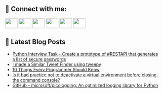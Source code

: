 ## 🔎 Connect with me:
[<img height="32" width="40" src="https://cdn.jsdelivr.net/npm/simple-icons@v5/icons/telegram.svg" />](https://t.me/bullbesh)
[<img height="32" width="40" src="https://cdn.jsdelivr.net/npm/simple-icons@v5/icons/vk.svg" />](https://vk.com/bullbesh)
[<img height="32" width="40" src="https://cdn.jsdelivr.net/npm/simple-icons@v5/icons/twitter.svg" />](https://twitter.com/bullbesh1)
[<img height="32" width="40" src="https://cdn.jsdelivr.net/npm/simple-icons@v5/icons/instagram.svg" />](https://www.instagram.com/bullbesh)
[<img height="32" width="40" src="https://cdn.jsdelivr.net/npm/simple-icons@v5/icons/reddit.svg" />](https://www.reddit.com/user/bullbesh)
[<img height="32" width="40" src="https://cdn.jsdelivr.net/npm/simple-icons@v5/icons/youtube.svg" />](https://www.youtube.com/channel/UCtfjRs6uzgq5mfm8S06WTcg)

## 📕 Latest Blog Posts
<!-- BLOG-POST-LIST:START -->
- [Python Interview Task - Create a prototype of #RESTAPI that generates a list of secure passwords](https://www.reddit.com/r/Python/comments/vru8hf/python_interview_task_create_a_prototype_of/)
- [I made a Similar Tweet Finder using tweepy](https://www.reddit.com/r/Python/comments/vrtskp/i_made_a_similar_tweet_finder_using_tweepy/)
- [10 Things Every Programmer Should Know](https://www.reddit.com/r/Python/comments/vrtk6i/10_things_every_programmer_should_know/)
- [Is it bad practice not to deactivate a virtual environment before closing the command console?](https://www.reddit.com/r/Python/comments/vrsxlm/is_it_bad_practice_not_to_deactivate_a_virtual/)
- [GitHub - microsoft/picologging: An optimized logging library for Python](https://www.reddit.com/r/Python/comments/vrrb0t/github_microsoftpicologging_an_optimized_logging/)
<!-- BLOG-POST-LIST:END -->
